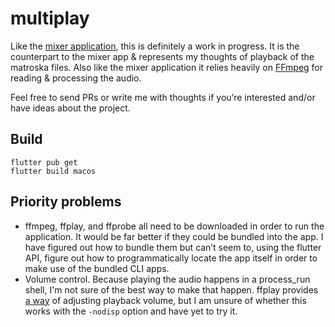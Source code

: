 # multiplay

Like the [mixer application](https://github.com/howardah/multiplay_mixer), this is definitely a work in progress. It is the counterpart to the mixer app & represents my thoughts of playback of the matroska files. Also like the mixer application it relies heavily on [FFmpeg](https://ffmpeg.org/) for reading & processing the audio.

Feel free to send PRs or write me with thoughts if you’re interested and/or have ideas about the project.

## Build

```
flutter pub get
flutter build macos
```

## Priority problems

* ffmpeg, ffplay, and ffprobe all need to be downloaded in order to run the application. It would be far better if they could be bundled into the app. I have figured out how to bundle them but can’t seem to, using the flutter API, figure out how to programmatically locate the app itself in order to make use of the bundled CLI apps.
* Volume control. Because playing the audio happens in a process_run shell, I'm not sure of the best way to make that happen. ffplay provides [a way](https://www.ffmpeg.org/ffplay.html#While-playing) of adjusting playback volume, but I am unsure of whether this works with the `-nodisp` option and have yet to try it.